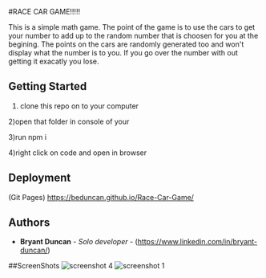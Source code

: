 #RACE CAR GAME!!!!!

This is a simple math game. The point of the game is to use the cars to get your number to add up to the random number that is choosen for you at the begining. The points on the cars are randomly generated too and won't display what the number is to you. If you go over the number with out getting it exacatly you lose.

## Getting Started

1) clone this repo on to your computer

2)open that folder in console of your 

3)run npm i 

4)right click on code and open in browser

## Deployment
(Git Pages)
https://beduncan.github.io/Race-Car-Game/


## Authors

* **Bryant Duncan** - *Solo developer* - (https://www.linkedin.com/in/bryant-duncan/)

##ScreenShots
![screenshot 4](https://user-images.githubusercontent.com/31356925/39392398-e54d8554-4a69-11e8-8b26-0b093abe9035.png)
![screenshot 1](https://user-images.githubusercontent.com/31356925/39392394-d940b6e6-4a69-11e8-8cd3-bf66afd43970.png)
